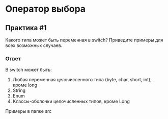 # Оператор выбора

## Практика #1

Какого типа может быть переменная в switch? Приведите примеры для всех возможных случаев.

### Ответ

В switch может быть:
1. Любая переменная целочисленного типа (byte, char, short, int), кроме long
2. String
3. Enum
4. Классы-оболочки целочисленных типов, кроме Long

Примеры в папке src